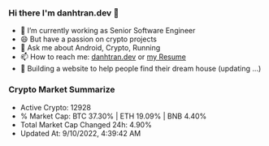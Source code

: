 ### Hi there I'm danhtran.dev 👋

- 🔭 I’m currently working as Senior Software Engineer
- 😄 But have a passion on crypto projects
- 💬 Ask me about Android, Crypto, Running 
- 📫 How to reach me: <a href="https://danhtran.dev" target="_blank">danhtran.dev</a> or <a href="Developer-Resume.pdf" target="_blank">my Resume</a>
- 🌱 Building a website to help people find their dream house (updating ...)

### Crypto Market Summarize
- Active Crypto: 12928
- % Market Cap: BTC 37.30% | ETH 19.09% | BNB 4.40%
- Total Market Cap Changed 24h: 4.90%
- Updated At: 9/10/2022, 4:39:42 AM

